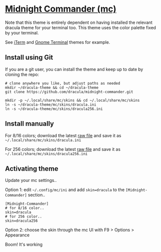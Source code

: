# [Midnight Commander (mc)](https://midnight-commander.org/)

Note that this theme is entirely dependent on having installed the relevant dracula theme for your terminal too. This theme uses the color palette fixed by your terminal.

See [iTerm](https://draculatheme.com/iterm/) and [Gnome Terminal](https://draculatheme.com/gnome-terminal/) themes for example.


## Install using Git

If you are a git user, you can install the theme and keep up to date by cloning the repo:

    # clone anywhere you like, but adjust paths as needed
    mkdir ~/dracula-theme && cd ~/dracula-theme
    git clone https://github.com/dracula/midnight-commander.git
    
    mkdir -p ~/.local/share/mc/skins && cd ~/.local/share/mc/skins
    ln -s ~/dracula-theme/mc/skins/dracula.ini
    ln -s ~/dracula-theme/mc/skins/dracula256.ini


## Install manually

For 8/16 colors; download the latest [raw file](https://raw.githubusercontent.com/dracula/midnight-commander/master/skins/dracula.ini) and save it as `~/.local/share/mc/skins/dracula.ini`

For 256 colors; download the latest [raw file](https://raw.githubusercontent.com/dracula/midnight-commander/master/skins/dracula256.ini) and save it as `~/.local/share/mc/skins/dracula256.ini`

## Activating theme

Update your mc settings..

Option 1: edit `~/.config/mc/ini` and add `skin=dracula` to the `[Midnight-Commander]` section..

    [Midnight-Commander]
    # for 8/16 color..
    skin=dracula
    # for 256 color..
    skin=dracula256

Option 2: choose the skin through the mc UI with F9 > Options > Appearance

Boom! It's working
